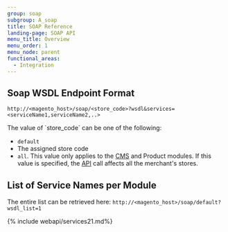 ```yaml
---
group: soap
subgroup: A_soap
title: SOAP Reference
landing-page: SOAP API
menu_title: Overview
menu_order: 1
menu_node: parent
functional_areas:
  - Integration
---
```

## Soap WSDL Endpoint Format

`http://<magento_host>/soap/<store_code>?wsdl&services=<serviceName1,serviceName2,..>`

<div class="bs-callout bs-callout-info" id="info" markdown="1">
The value of `store_code` can be one of the following:

* `default`
* The assigned store code
* `all`. This value only applies to the [CMS](https://glossary.magento.com/cms) and Product modules. If this value is specified, the [API](https://glossary.magento.com/api) call affects all the merchant's stores.
</div>

## List of Service Names per Module

The entire list can be retrieved here: `http://<magento_host>/soap/default?wsdl_list=1`

{% include webapi/services21.md%}
